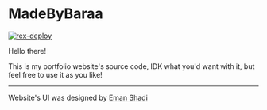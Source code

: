 # MadeByBaraa

[![rex-deploy](https://github.com/mbaraa/madebybaraa/actions/workflows/rex-deploy.yml/badge.svg)](https://github.com/mbaraa/madebybaraa/actions/workflows/rex-deploy.yml)

Hello there!

This is my portfolio website's source code, IDK what you'd want with it, but feel free to use it as you like!

---

Website's UI was designed by [Eman Shadi](https://www.behance.net/emanshadih)
